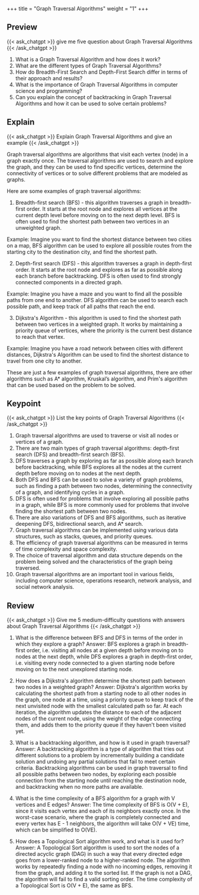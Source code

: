 +++
title = "Graph Traversal Algorithms"
weight = "1"
+++
## Preview
{{< ask_chatgpt >}}
give me five question about Graph Traversal Algorithms
{{< /ask_chatgpt >}}



1. What is a Graph Traversal Algorithm and how does it work?
2. What are the different types of Graph Traversal Algorithms?
3. How do Breadth-First Search and Depth-First Search differ in terms of their approach and results?
4. What is the importance of Graph Traversal Algorithms in computer science and programming?
5. Can you explain the concept of backtracking in Graph Traversal Algorithms and how it can be used to solve certain problems?   

## Explain
{{< ask_chatgpt >}}
Explain Graph Traversal Algorithms and give an example
{{< /ask_chatgpt >}}



Graph traversal algorithms are algorithms that visit each vertex (node) in a graph exactly once. The traversal algorithms are used to search and explore the graph, and they can be used to find specific vertices, determine the connectivity of vertices or to solve different problems that are modeled as graphs.

Here are some examples of graph traversal algorithms:

1. Breadth-first search (BFS) - this algorithm traverses a graph in breadth-first order. It starts at the root node and explores all vertices at the current depth level before moving on to the next depth level. BFS is often used to find the shortest path between two vertices in an unweighted graph.

Example: Imagine you want to find the shortest distance between two cities on a map, BFS algorithm can be used to explore all possible routes from the starting city to the destination city, and find the shortest path.

2. Depth-first search (DFS) - this algorithm traverses a graph in depth-first order. It starts at the root node and explores as far as possible along each branch before backtracking. DFS is often used to find strongly connected components in a directed graph.

Example: Imagine you have a maze and you want to find all the possible paths from one end to another. DFS algorithm can be used to search each possible path, and keep track of all paths that reach the end.

3. Dijkstra's Algorithm - this algorithm is used to find the shortest path between two vertices in a weighted graph. It works by maintaining a priority queue of vertices, where the priority is the current best distance to reach that vertex.

Example: Imagine you have a road network between cities with different distances, Dijkstra's Algorithm can be used to find the shortest distance to travel from one city to another. 

These are just a few examples of graph traversal algorithms, there are other algorithms such as A* algorithm, Kruskal’s algorithm, and Prim's algorithm that can be used based on the problem to be solved.   

## Keypoint
{{< ask_chatgpt >}}
List the key points of Graph Traversal Algorithms
{{< /ask_chatgpt >}}



1. Graph traversal algorithms are used to traverse or visit all nodes or vertices of a graph.
2. There are two main types of graph traversal algorithms: depth-first search (DFS) and breadth-first search (BFS).
3. DFS traverses a graph by exploring as far as possible along each branch before backtracking, while BFS explores all the nodes at the current depth before moving on to nodes at the next depth.
4. Both DFS and BFS can be used to solve a variety of graph problems, such as finding a path between two nodes, determining the connectivity of a graph, and identifying cycles in a graph.
5. DFS is often used for problems that involve exploring all possible paths in a graph, while BFS is more commonly used for problems that involve finding the shortest path between two nodes.
6. There are also variations of DFS and BFS algorithms, such as iterative deepening DFS, bidirectional search, and A* search.
7. Graph traversal algorithms can be implemented using various data structures, such as stacks, queues, and priority queues.
8. The efficiency of graph traversal algorithms can be measured in terms of time complexity and space complexity.
9. The choice of traversal algorithm and data structure depends on the problem being solved and the characteristics of the graph being traversed.
10. Graph traversal algorithms are an important tool in various fields, including computer science, operations research, network analysis, and social network analysis.   

## Review
{{< ask_chatgpt >}}
Give me 5 medium-difficulty questions with answers about Graph Traversal Algorithms
{{< /ask_chatgpt >}}



1. What is the difference between BFS and DFS in terms of the order in which they explore a graph?
Answer: BFS explores a graph in breadth-first order, i.e. visiting all nodes at a given depth before moving on to nodes at the next depth, while DFS explores a graph in depth-first order, i.e. visiting every node connected to a given starting node before moving on to the next unexplored starting node.

2. How does a Dijkstra's algorithm determine the shortest path between two nodes in a weighted graph?
Answer: Dijkstra's algorithm works by calculating the shortest path from a starting node to all other nodes in the graph, one node at a time, using a priority queue to keep track of the next unvisited node with the smallest calculated path so far. At each iteration, the algorithm updates the distance to each of the adjacent nodes of the current node, using the weight of the edge connecting them, and adds them to the priority queue if they haven't been visited yet.

3. What is a backtracking algorithm, and how is it used in graph traversal?
Answer: A backtracking algorithm is a type of algorithm that tries out different solutions to a problem by incrementally building a candidate solution and undoing any partial solutions that fail to meet certain criteria. Backtracking algorithms can be used in graph traversal to find all possible paths between two nodes, by exploring each possible connection from the starting node until reaching the destination node, and backtracking when no more paths are available.

4. What is the time complexity of a BFS algorithm for a graph with V vertices and E edges?
Answer: The time complexity of BFS is O(V + E), since it visits each vertex and each of its neighbors exactly once. In the worst-case scenario, where the graph is completely connected and every vertex has E - 1 neighbors, the algorithm will take O(V + VE) time, which can be simplified to O(VE).

5. How does a Topological Sort algorithm work, and what is it used for?
Answer: A Topological Sort algorithm is used to sort the nodes of a directed acyclic graph (DAG) in such a way that every directed edge goes from a lower-ranked node to a higher-ranked node. The algorithm works by repeatedly finding a node with no incoming edges, removing it from the graph, and adding it to the sorted list. If the graph is not a DAG, the algorithm will fail to find a valid sorting order. The time complexity of a Topological Sort is O(V + E), the same as BFS.   

